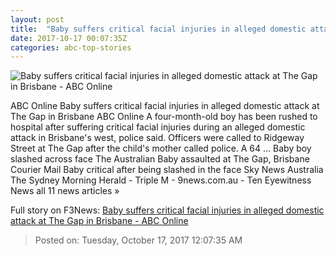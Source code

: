 ```yaml
---
layout: post
title:  "Baby suffers critical facial injuries in alleged domestic attack at The Gap in Brisbane - ABC Online"
date: 2017-10-17 00:07:35Z
categories: abc-top-stories
---
```


![Baby suffers critical facial injuries in alleged domestic attack at The Gap in Brisbane - ABC Online](http://www.abc.net.au/news/image/9057518-1x1-700x700.jpg)

ABC Online Baby suffers critical facial injuries in alleged domestic attack at The Gap in Brisbane ABC Online A four-month-old boy has been rushed to hospital after suffering critical facial injuries during an alleged domestic attack in Brisbane's west, police said. Officers were called to Ridgeway Street at The Gap after the child's mother called police. A 64 ... Baby boy slashed across face The Australian Baby assaulted at The Gap, Brisbane Courier Mail Baby critical after being slashed in the face Sky News Australia The Sydney Morning Herald - Triple M - 9news.com.au - Ten Eyewitness News all 11 news articles »


Full story on F3News: [Baby suffers critical facial injuries in alleged domestic attack at The Gap in Brisbane - ABC Online](http://www.f3nws.com/n/CJAMCB)

> Posted on: Tuesday, October 17, 2017 12:07:35 AM
